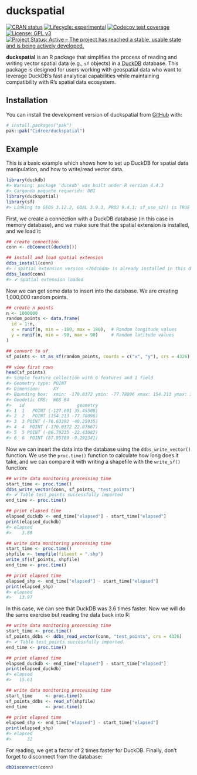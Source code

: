 
<!-- README.md is generated from README.Rmd. Please edit that file -->

# duckspatial

<!-- badges: start -->

[![CRAN
status](https://www.r-pkg.org/badges/version/duckspatial)](https://CRAN.R-project.org/package=duckspatial)
[![Lifecycle:
experimental](https://img.shields.io/badge/lifecycle-experimental-orange.svg)](https://lifecycle.r-lib.org/articles/stages.html#experimental)
[![Codecov test
coverage](https://codecov.io/gh/Cidree/duckspatial/graph/badge.svg)](https://app.codecov.io/gh/Cidree/duckspatial)
[![License: GPL
v3](https://img.shields.io/badge/License-GPLv3-blue.svg)](https://www.gnu.org/licenses/gpl-3.0)
[![Project Status: Active – The project has reached a stable, usable
state and is being actively
developed.](https://www.repostatus.org/badges/latest/active.svg)](https://www.repostatus.org/#active)
<!-- badges: end -->

**duckspatial** is an R package that simplifies the process of reading
and writing vector spatial data (e.g., `sf` objects) in a
[DuckDB](https://duckdb.org/) database. This package is designed for
users working with geospatial data who want to leverage DuckDB’s fast
analytical capabilities while maintaining compatibility with R’s spatial
data ecosystem.

## Installation

You can install the development version of duckspatial from
[GitHub](https://github.com/) with:

``` r
# install.packages("pak")
pak::pak("Cidree/duckspatial")
```

## Example

This is a basic example which shows how to set up DuckDB for spatial
data manipulation, and how to write/read vector data.

``` r
library(duckdb)
#> Warning: package 'duckdb' was built under R version 4.4.3
#> Cargando paquete requerido: DBI
library(duckspatial)
library(sf)
#> Linking to GEOS 3.12.2, GDAL 3.9.3, PROJ 9.4.1; sf_use_s2() is TRUE
```

First, we create a connection with a DuckDB database (in this case in
memory database), and we make sure that the spatial extension is
installed, and we load it:

``` r
## create connection
conn <- dbConnect(duckdb())

## install and load spatial extension
ddbs_install(conn)
#> ℹ spatial extension version <76dc6da> is already installed in this database
ddbs_load(conn)
#> ✔ Spatial extension loaded
```

Now we can get some data to insert into the database. We are creating
1,000,000 random points.

``` r
## create n points
n <- 1000000
random_points <- data.frame(
  id = 1:n,
  x = runif(n, min = -180, max = 180),  # Random longitude values
  y = runif(n, min = -90, max = 90)     # Random latitude values
)

## convert to sf
sf_points <- st_as_sf(random_points, coords = c("x", "y"), crs = 4326)

## view first rows
head(sf_points)
#> Simple feature collection with 6 features and 1 field
#> Geometry type: POINT
#> Dimension:     XY
#> Bounding box:  xmin: -170.0372 ymin: -77.78096 xmax: 154.213 ymax: 35.45508
#> Geodetic CRS:  WGS 84
#>   id                    geometry
#> 1  1   POINT (-127.601 35.45508)
#> 2  2   POINT (154.213 -77.78096)
#> 3  3 POINT (-76.63392 -40.25935)
#> 4  4  POINT (-170.0372 22.87667)
#> 5  5 POINT (-86.79235 -22.43082)
#> 6  6  POINT (87.95789 -9.292341)
```

Now we can insert the data into the database using the
`ddbs_write_vector()` function. We use the `proc.time()` function to
calculate how long does it take, and we can compare it with writing a
shapefile with the `write_sf()` function:

``` r
## write data monitoring processing time
start_time <- proc.time()
ddbs_write_vector(conn, sf_points, "test_points")
#> ✔ Table test_points successfully imported
end_time <- proc.time()

## print elapsed time
elapsed_duckdb <- end_time["elapsed"] - start_time["elapsed"]
print(elapsed_duckdb)
#> elapsed 
#>    3.88
```

``` r
## write data monitoring processing time
start_time <- proc.time()
shpfile <- tempfile(fileext = ".shp")
write_sf(sf_points, shpfile)
end_time <- proc.time()

## print elapsed time
elapsed_shp <- end_time["elapsed"] - start_time["elapsed"]
print(elapsed_shp)
#> elapsed 
#>   13.97
```

In this case, we can see that DuckDB was 3.6 times faster. Now we will
do the same exercise but reading the data back into R:

``` r
## write data monitoring processing time
start_time <- proc.time()
sf_points_ddbs <- ddbs_read_vector(conn, "test_points", crs = 4326)
#> ✔ Table test_points successfully imported.
end_time <- proc.time()

## print elapsed time
elapsed_duckdb <- end_time["elapsed"] - start_time["elapsed"]
print(elapsed_duckdb)
#> elapsed 
#>   15.61
```

``` r
## write data monitoring processing time
start_time     <- proc.time()
sf_points_ddbs <- read_sf(shpfile)
end_time       <- proc.time()

## print elapsed time
elapsed_shp <- end_time["elapsed"] - start_time["elapsed"]
print(elapsed_shp)
#> elapsed 
#>      32
```

For reading, we get a factor of 2 times faster for DuckDB. Finally,
don’t forget to disconnect from the database:

``` r
dbDisconnect(conn)
```
